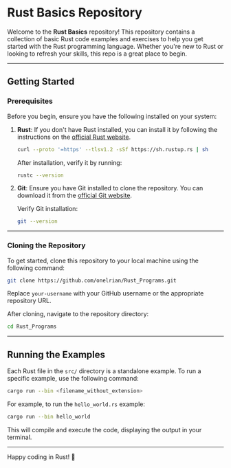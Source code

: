 # Rust Basics Repository

Welcome to the **Rust Basics** repository! This repository contains a collection of basic Rust code examples and exercises to help you get started with the Rust programming language. Whether you're new to Rust or looking to refresh your skills, this repo is a great place to begin.

---
## Getting Started

### Prerequisites

Before you begin, ensure you have the following installed on your system:

1. **Rust**: If you don't have Rust installed, you can install it by following the instructions on the [official Rust website](https://www.rust-lang.org/tools/install).

   ```bash
   curl --proto '=https' --tlsv1.2 -sSf https://sh.rustup.rs | sh
   ```

   After installation, verify it by running:

   ```bash
   rustc --version
   ```

2. **Git**: Ensure you have Git installed to clone the repository. You can download it from the [official Git website](https://git-scm.com/).

   Verify Git installation:

   ```bash
   git --version
   ```

---

### Cloning the Repository

To get started, clone this repository to your local machine using the following command:

```bash
git clone https://github.com/onelrian/Rust_Programs.git
```

Replace `your-username` with your GitHub username or the appropriate repository URL.

After cloning, navigate to the repository directory:

```bash
cd Rust_Programs
```

---

## Running the Examples

Each Rust file in the `src/` directory is a standalone example. To run a specific example, use the following command:

```bash
cargo run --bin <filename_without_extension>
```

For example, to run the `hello_world.rs` example:

```bash
cargo run --bin hello_world
```

This will compile and execute the code, displaying the output in your terminal.


---

Happy coding in Rust! 🦀